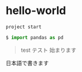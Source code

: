 # hello-world

`project start`

```python:test.py
$ import pandas as pd
```

> test テスト 始まります

日本語で書きます
